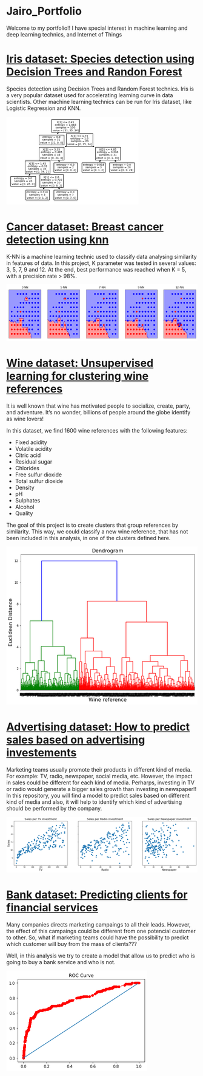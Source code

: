 # Jairo_Portfolio
Welcome to my portfolio!! I have special interest in machine learning and deep learning technics, and Internet of Things

# [Iris dataset: Species detection using Decision Trees and Randon Forest](https://github.com/jairo-deep-learning/iris_decision_tree/blob/main/Decision_Trees.ipynb)
Species detection using Decision Trees and Random Forest technics. Iris is a very popular dataset used for accelerating learning curve in data scientists. Other machine learning technics can be run for Iris dataset, like Logistic Regression and KNN.

![](/images/iris_decision_tree.png)


# [Cancer dataset: Breast cancer detection using knn](https://github.com/jairo-deep-learning/breast_cancer/blob/main/KNN.ipynb)
K-NN is a machine learning technic used to classify data analysing similarity in features of data. In this project, K parameter was tested in several values: 3, 5, 7, 9 and 12. At the end, best performance was reached when K = 5, with a precision rate > 98%.

![](/images/knn-scatter.png)

# [Wine dataset: Unsupervised learning for clustering wine references](https://github.com/jairo-deep-learning/wine/blob/main/Wine_segmentation.ipynb)
It is well known that wine has motivated people to socialize, create, party, and adventure. It’s no wonder, billions of people around the globe identify as wine lovers!

In this dataset, we find 1600 wine references with the following features:

* Fixed acidity
* Volatile acidity
* Citric acid
* Residual sugar
* Chlorides
* Free sulfur dioxide
* Total sulfur dioxide
* Density
* pH
* Sulphates
* Alcohol
* Quality

The goal of this project is to create clusters that group references by similarity. This way, we could classify a new wine reference, that has not been included in this analysis, in one of the clusters defined here.

![](/images/dendrogram.png)

# [Advertising dataset: How to predict sales based on advertising investements](https://github.com/jairo-deep-learning/advertising/blob/main/Linear_regression_using_Scikit_learn.ipynb)
Marketing teams usually promote their products in different kind of media. For example: TV, radio, newspaper, social media, etc. 
However, the impact in sales could be different for each kind of media. Perharps, investing in TV or radio would generate
a bigger sales growth than investing in newspaper!! 
In this repository, you will find a model to predict sales based on different kind of media and also, it will help to
identify which kind of advertising should be performed by the company. 

![](/images/scatter_linear_regression.png)

# [Bank dataset: Predicting clients for financial services](https://github.com/jairo-deep-learning/Bank/blob/main/Logistic_regression%20(1).ipynb)
Many companies directs marketing campaings to all their leads. However, the effect of this campaings could be different from one potencial customer to other. So, what if marketing teams could have the possibility to predict which customer will buy from the mass of clients???

Well, in this analysis we try to create a model that allow us to predict who is going to buy a bank service and who is not. 

![](/images/ROCcurve.png)
